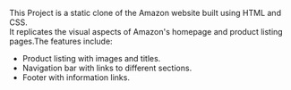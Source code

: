 This Project is a static clone of the Amazon website built using HTML and CSS.
<br>
It replicates the visual aspects of Amazon's homepage and product listing pages.The features include:
<ul>
  <li>Product listing with images and titles.</li>
  <li>Navigation bar with links to different sections.</li>
  <li>Footer with information links.</li>
</ul>





